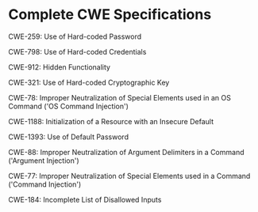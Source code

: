 

# Complete CWE Specifications

CWE-259: Use of Hard-coded Password

CWE-798: Use of Hard-coded Credentials

CWE-912: Hidden Functionality

CWE-321: Use of Hard-coded Cryptographic Key

CWE-78: Improper Neutralization of Special Elements used in an OS Command ('OS Command Injection')

CWE-1188: Initialization of a Resource with an Insecure Default

CWE-1393: Use of Default Password

CWE-88: Improper Neutralization of Argument Delimiters in a Command ('Argument Injection')

CWE-77: Improper Neutralization of Special Elements used in a Command ('Command Injection')

CWE-184: Incomplete List of Disallowed Inputs